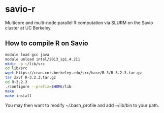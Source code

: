 # savio-r
Multicore and multi-node parallel R computation via SLURM on the Savio cluster at UC Berkeley


## How to compile R on Savio

```bash
module load gcc java
module unload intel/2013_sp1.4.211
mkdir -p ~/lib/src
cd lib/src
wget https://cran.cnr.berkeley.edu/src/base/R-3/R-3.2.3.tar.gz
tar zxvf R-3.2.3.tar.gz
cd R-3.2.3
./configure --prefix=$HOME/lib
make
make install
```

You may then want to modify ~/.bash_profile and add ~/lib/bin to your path.
